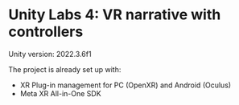 # Unity Labs 4: VR narrative with controllers

Unity version: 2022.3.6f1

The project is already set up with:
- XR Plug-in management for PC (OpenXR) and Android (Oculus)
- Meta XR All-in-One SDK
